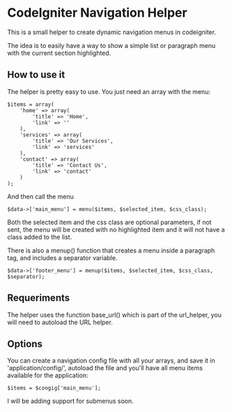CodeIgniter Navigation Helper
=============================

This is a small helper to create dynamic navigation menus in codeigniter. 

The idea is to easily have a way to show a simple list or paragraph menu with the current section highlighted.

How to use it
-------------

The helper is pretty easy to use. You just need an array with the menu:

    $items = array(
        'home' => array(
            'title' => 'Home',
            'link' => ''
        ),
        'services' => array(
            'title' => 'Our Services',
            'link' => 'services'
        ),
        'contact' => array(
            'title' => 'Contact Us',
            'link' => 'contact'
        )
    );

And then call the menu

    $data->['main_menu'] = menu($items, $selected_item, $css_class);

Both the selected item and the css class are optional parameters, if not sent, the menu will be created with no highlighted item and it will not have a class added to the list.

There is also a menup() function that creates a menu inside a paragraph tag, and includes a separator variable.

    $data->['footer_menu'] = menup($items, $selected_item, $css_class, $separator);

Requeriments
------------

The helper uses the function base_url() which is part of the url_helper, you will need to autoload the URL helper.

Options
-------

You can create a navigation config file with all your arrays, and save it in 'application/config/', autoload the file and you'll have all menu items available for the application:

    $items = $congig['main_menu'];

I will be adding support for submenus soon.
